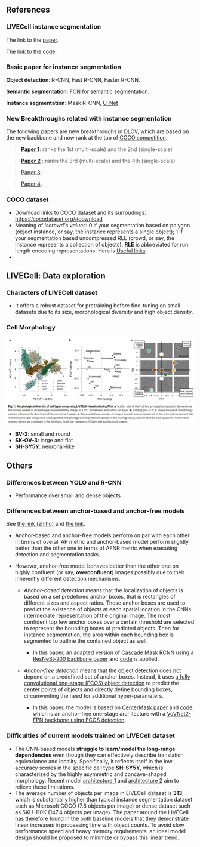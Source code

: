 ## References
### LIVECell instance segmentation
The link to the [paper](LIVECell%20-%20A%20large-scale%20dataset%20for%20label-free%20live%20cell%20segmentation.pdf).

The link to the [code](https://github.com/sartorius-research/LIVECell).

### Basic paper for instance segmentation
**Object detection**: R-CNN, Fast R-CNN, Faster R-CNN.

**Semantic segmentation**: FCN for semantic segmentation.

**Instance segmentation**: Mask R-CNN, [U-Net](U-Net%20Convolutional%20Networks%20for%20Biomedical%20Image%20Segmentation.pdf)

### New Breakthroughs related with instance segmentation
The following papers are new breakthroughs in DLCV, which are based on the new backbone and now rank
at the top of [COCO competition](https://paperswithcode.com/sota/instance-segmentation-on-coco).

> **[Paper 1](End-to-End%20Semi-Supervised%20Object%20Detection%20with%20Soft%20Teacher.pdf)**: ranks the 1st 
  (multi-scale) and the 2nd (single-scale)

> **[Paper 2](CBNetV2%20-%20A%20Composite%20Backbone%20Network%20Architecture%20for%20Object%20Detection.pdf)**
  : ranks the 3rd (multi-scale) and the 4th (single-scale)

> [Paper 3](Focal%20Self-attention%20for%20Local-Global%20Interactions%20in%20Vision%20Transformers.pdf):

> [Paper 4](Swin%20Transformer%20-%20Hierarchical%20Vision%20Transformer%20using%20Shifted%20Windows.pdf):

### COCO dataset

- Download links to COCO dataset and its surroudings: https://cocodataset.org/#download
- Meaning of *iscrowd's values*: 0 if your segmentation based on polygon (object instance, or say, the instance 
represents a single object); 1 if your segmentation based uncompressed RLE (crowd, or say, the instance represents a 
collection of objects). **RLE** is abbreviated for run length encoding representations. Hers is 
[Useful links](https://stackoverflow.com/questions/49494337/encode-numpy-array-using-uncompressed-rle-for-coco-dataset).
- 
## LIVECell: Data exploration
### Characters of LIVECell dataset
- It offers a robust dataset for pretraining before fine-tuning on small datasets due to its size, morphological diversity
  and high object density.
  
### Cell Morphology
![PCA results of commonly used morphological metrics](morphological_diversity_of_cell_types.PNG)

- **BV-2**: small and round
- **SK-OV-3**: large and flat
- **SH-SY5Y**: neuronal-like

## Others

### Differences between YOLO and R-CNN
- Performance over small and dense objects

### Differences between anchor-based and anchor-free models
See [the link (zhihu)](https://zhuanlan.zhihu.com/p/62372897) and
[the link](https://towardsdatascience.com/single-stage-instance-segmentation-a-review-1eeb66e0cc49).

- Anchor-based and anchor-free models perform on par with each other in terms of overall AP metric and anchor-based model
  perform slightly better than the other one in terms of AFNR metric when executing detection and segmentation tasks.
  
- However, anchor-free model behaves better than the other one on highly confluent (or say, **overconfluent**) images 
  possibly due to their inherently different detection mechanisms.
    - *Anchor-based detection* means that the localization of objects is based on a set predefined anchor boxes, that is 
      rectangles of different sizes and aspect ratios. These anchor boxes are used to predict the existence of objects 
      at each spatial location in the CNNs intermediate representation of the original image. The most confident top few 
      anchor boxes over a certain threshold are selected to represent the bounding boxes of predicted objects. Then for 
      instance segmentation, the area within each bounding box is segmented to outline the contained object as well.
        - In this paper, an adapted version of [Cascade Mask RCNN](https://arxiv.org/abs/1906.09756) using a [ResNeSt-200 
          backbone paper](https://arxiv.org/abs/2004.08955) and [code](https://github.com/chongruo/detectron2-ResNeSt) is 
          applied.
      
    - *Anchor-free detection* means that the object detection does not depend on a predefined set of anchor boxes. 
      Instead, it uses [a fully convolutional one-stage (FCOS) object detection](https://arxiv.org/abs/1904.01355) to 
      predict the center points of objects and directly define bounding boxes, circumventing the need for additional 
      hyper-parameters. 
        - In this paper, the model is based on [CenterMask paper](https://arxiv.org/abs/1911.06667) and 
          [code](https://github.com/youngwanLEE/centermask2), which is an anchor-free one-stage architecture with a 
          [VoVNet2-FPN backbone using FCOS detection](https://arxiv.org/abs/1904.01355).

### Difficulties of current models trained on LIVECell dataset
- The CNN-based models **struggle to learn/model the long-range dependencies** even though they can effectively describe
  translation equivariance and locality. Specifically, it reflects itself in the low accuracy scores in the specific cell
  type **SH-SY5Y**, which is characterized by the highly asymmetric and concave-shaped morphology. Recent model 
  [architecture 1](https://arxiv.org/abs/2003.07853) and [architecture 2](https://arxiv.org/abs/2010.11929) aim to relieve
  these limitations.
- The average number of objects per image in LIVECell dataset is **313**, which is substantially higher than typical instance 
  segmentation dataset such as Microsoft COCO (7.8 objects per image) or dense dataset such as SKU-110K (147.4 objects per
  image). The paper around the LIVECell has therefore found in the both baseline models that they demonstrate linear increases in 
  processing time with object counts. To avoid slow performance speed and heavy memory requirements, an ideal model design
  should be proposed to minimize or bypass this linear trend. 